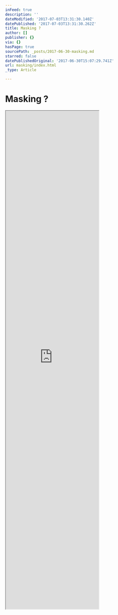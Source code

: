 ```yaml
---
inFeed: true
description: ''
dateModified: '2017-07-03T13:31:30.140Z'
datePublished: '2017-07-03T13:31:30.262Z'
title: Masking ?
author: []
publisher: {}
via: {}
hasPage: true
sourcePath: _posts/2017-06-30-masking.md
starred: false
datePublishedOriginal: '2017-06-30T15:07:29.741Z'
url: masking/index.html
_type: Article

---
```

# Masking ?

<iframe src="https://the-grid.github.io/ed-userhtml/?g=eJylkM1uwjAQhO9-CisXKFLsQ29JyBsgjpzXxjIu_sO7KIKq794QReKnVS-9zqxmv5kO6eJNzwT4fICaoFhD_JNxHgCPtQtgTcPPxS8XB6KMjZTDMAilHCihU5CYtAMf5O38XeRoF28tl6ttJpci3xu-ATydzUqOkXNoTuhubqNNJFPauxPSfvw2oTyo6K6jqlMkcLFlk1EPRh0d1f-j3E0hM9tT5K-MTxcvVD98uuR7ly_GOjlPzToXLNceENfV4-wVx6LX1d8NMIM24iPbqu9UkT37BgD4lNU" height="1600" style=""></iframe>